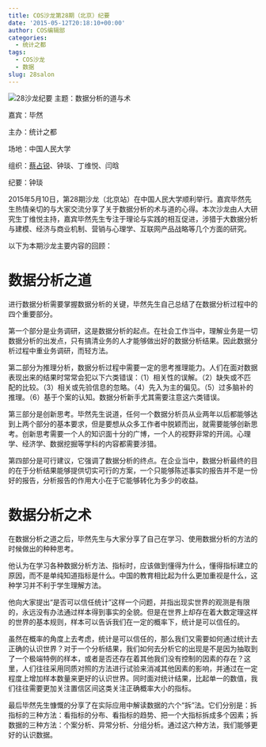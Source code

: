 ```yaml
---
title: COS沙龙第28期（北京）纪要
date: '2015-05-12T20:18:10+00:00'
author: COS编辑部
categories:
  - 统计之都
tags:
  - COS沙龙
  - 数据
slug: 28salon
---
```


![28沙龙纪要](https://cos.name/wp-content/uploads/2015/05/28沙龙纪要.jpg) 主题：数据分析的道与术

嘉宾：毕然

主办：统计之都

场地：中国人民大学

组织：[蔡占锐](http://weibo.com/u/3264504301?topnav=1&wvr=6&topsug=1)、钟琰、丁维悦、闫晗

纪要：钟琰

2015年5月10日，第28期沙龙（北京站）在中国人民大学顺利举行。嘉宾毕然先生热情亲切的与大家交流分享了关于数据分析的术与道的心得。本次沙龙由人大研究生丁维悦主持，嘉宾毕然先生专注于理论与实践的相互促进，涉猎于大数据分析与建模、经济与商业机制、营销与心理学、互联网产品战略等几个方面的研究。

以下为本期沙龙主要内容的回顾：

<!--more-->

# 数据分析之道

进行数据分析需要掌握数据分析的关键，毕然先生自己总结了在数据分析过程中的四个重要部分。

第一个部分是业务调研，这是数据分析的起点。在社会工作当中，理解业务是一切数据分析的出发点，只有搞清业务的人才能够做出好的数据分析结果。因此数据分析过程中重业务调研，而轻方法。

第二部分为推理分析，数据分析过程中需要一定的思考推理能力。人们在面对数据表现出来的结果时常常会犯以下六类错误：（1）相关性的误解。（2）缺失或不匹配的比较。（3）相关或先验信息的忽略。（4）先入为主的偏见。（5）过多脑补的推理。（6）基于个案的认知。数据分析新手尤其需要注意这六类错误。

第三部分是创新思考。毕然先生说道，任何一个数据分析员从业两年以后都能够达到上两个部分的基本要求，但是要想从众多工作者中脱颖而出，就需要能够创新思考。创新思考需要一个人的知识面十分的广博，一个人的视野非常的开阔。心理学、经济学、数据挖掘等学科的内容都需要涉猎。

第四部分是可行建议，它强调了数据分析的终点。在企业当中，数据分析最终的目的在于分析结果能够提供切实可行的方案，一个只能够陈述事实的报告并不是一份好的报告，分析报告的作用大小在于它能够转化为多少的收益。

# 数据分析之术

在数据分析之道之后，毕然先生与大家分享了自己在学习、使用数据分析的方法的时候做出的种种思考。

他认为在学习各种数据分析方法、指标时，应该做到懂得为什么，懂得指标建立的原因，而不是单纯知道指标是什么。中国的教育相比起为什么更加重视是什么，这种学习并不利于学生理解方法。

他向大家提出“是否可以信任统计”这样一个问题，并指出现实世界的观测是有限的，永远没有办法通过样本得到事实的全貌。但是在世界上却存在着大数定理这样的世界的基本规则，样本可以告诉我们在一定的概率下，统计是可以信任的。

虽然在概率的角度上去考虑，统计是可以信任的，那么我们又需要如何通过统计去正确的认识世界？对于一个分析结果，我们如何去分析它的出现是不是因为抽取到了一个极端特例的样本，或者是否还存在着其他我们没有控制的因素的存在？这里，人们往往采用同质对照的方法进行试验来消减其他因素的影响，并通过在一定程度上增加样本数量来更好的认识世界。同时面对统计结果，比起单一的数值，我们往往需要更加关注置信区间这类关注正确概率大小的指标。

最后毕然先生慷慨的分享了在实际应用中解读数据的六个“拆”法。它们分别是：拆指标的三种方法：看指标的分布、看指标的趋势、把一个大指标拆成多个因素；拆数据的三种方法：个案分析、异常分析、分组分析。通过这六种方法，我们能够更好的认识数据。
